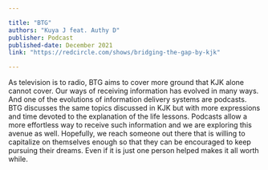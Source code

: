 ```yaml
---

title: "BTG" 
authors: "Kuya J feat. Authy D"
publisher: Podcast
published-date: December 2021
link: "https://redcircle.com/shows/bridging-the-gap-by-kjk"

---
```


As television is to radio, BTG aims to cover more ground that KJK alone cannot cover. Our ways of receiving information has evolved in many ways. And one of the evolutions of information delivery systems are podcasts. BTG discusses the same topics discussed in KJK but with more expressions and time devoted to the explanation of the life lessons.  Podcasts allow a more effortless way to receive such information and we are exploring this avenue as well. Hopefully, we reach someone out there that is willing to capitalize on themselves enough so that they can be encouraged to keep pursuing their dreams. Even if it is just one person helped makes it all worth while.  

